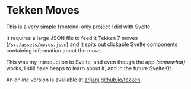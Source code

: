 # Tekken Moves
This is a very simple frontend-only project I did with Svelte.

It requires a large JSON file to feed it Tekken 7 moves (`/src/assets/moves.json`) and it spits out clickable Svelte components containing information about the move.

This was my introduction to Svelte, and even though the app *(somewhat)* works, I still have heaps to learn about it, and in the future SvelteKit.

An online version is available at [arijanj.github.io/tekken](https://arijanj.github.io/tekken/).
